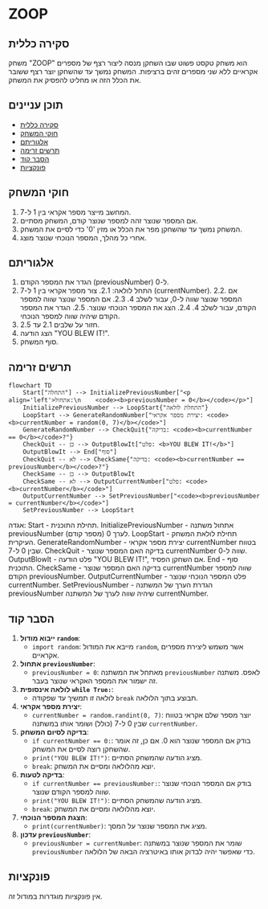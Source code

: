 # ZOOP

## סקירה כללית

משחק "ZOOP" הוא משחק טקסט פשוט שבו השחקן מנסה ליצור רצף של מספרים אקראיים ללא שני מספרים זהים ברציפות. המשחק נמשך עד שהשחקן יוצר רצף ששובר את הכלל הזה או מחליט להפסיק את המשחק.

## תוכן עניינים

- [סקירה כללית](#סקירה-כללית)
- [חוקי המשחק](#חוקי-המשחק)
- [אלגוריתם](#אלגוריתם)
- [תרשים זרימה](#תרשים-זרימה)
- [הסבר קוד](#הסבר-קוד)
- [פונקציות](#פונקציות)

## חוקי המשחק

1. המחשב מייצר מספר אקראי בין 1 ל-7.
2. אם המספר שנוצר זהה למספר שנוצר קודם, המשחק מסתיים.
3. המשחק נמשך עד שהשחקן מפר את הכלל או מזין '0' כדי לסיים את המשחק.
4. אחרי כל מהלך, המספר הנוכחי שנוצר מוצג.

## אלגוריתם

1. הגדר את המספר הקודם (previousNumber) ל-0.
2. התחל לולאה:
    2.1. צור מספר אקראי בין 1 ל-7 (currentNumber).
    2.2. אם המספר שנוצר שווה ל-0, עבור לשלב 4.
    2.3. אם המספר שנוצר שווה למספר הקודם, עבור לשלב 4.
    2.4. הצג את המספר הנוכחי שנוצר.
    2.5. הגדר את המספר הקודם שיהיה שווה למספר הנוכחי.
3. חזור על שלבים 2.1 עד 2.5.
4. הצג הודעה "YOU BLEW IT!".
5. סוף המשחק.

## תרשים זרימה

```mermaid
flowchart TD
    Start["התחלה"] --> InitializePreviousNumber["<p align='left'>אתחול:\n    <code><b>previousNumber = 0</b></code></p>"]
    InitializePreviousNumber --> LoopStart{"התחלת לולאה"}
    LoopStart --> GenerateRandomNumber["יצירת מספר אקראי: <code><b>currentNumber = random(0, 7)</b></code>"]
    GenerateRandomNumber --> CheckQuit{"בדיקה: <code><b>currentNumber == 0</b></code>?"}
    CheckQuit -- כן --> OutputBlowIt["פלט: <b>YOU BLEW IT!</b>"]
    OutputBlowIt --> End["סוף"]
    CheckQuit -- לא --> CheckSame{"בדיקה: <code><b>currentNumber == previousNumber</b></code>?"}
    CheckSame -- כן --> OutputBlowIt
    CheckSame -- לא --> OutputCurrentNumber["פלט: <code><b>currentNumber</b></code>"]
    OutputCurrentNumber --> SetPreviousNumber["<code><b>previousNumber = currentNumber</b></code>"]
    SetPreviousNumber --> LoopStart
```

אגדה:
    Start - תחילת התוכנית.
    InitializePreviousNumber - אתחול משתנה previousNumber (מספר קודם) לערך 0.
    LoopStart - תחילת לולאת המשחק העיקרית.
    GenerateRandomNumber - יצירת מספר אקראי currentNumber בטווח שבין 0 ל-7.
    CheckQuit - בדיקה האם המספר שנוצר currentNumber שווה ל-0.
    OutputBlowIt - פלט הודעה "YOU BLEW IT!", אם השחקן הפסיד.
    End - סוף התוכנית.
    CheckSame - בדיקה האם המספר שנוצר currentNumber שווה למספר הקודם previousNumber.
    OutputCurrentNumber - פלט המספר הנוכחי שנוצר currentNumber.
    SetPreviousNumber - הגדרת הערך של המשתנה previousNumber שיהיה שווה לערך של המשתנה currentNumber.

## הסבר קוד

1.  **ייבוא מודול `random`**:
    -   `import random`: מייבא את המודול `random`, אשר משמש ליצירת מספרים אקראיים.
2.  **אתחול `previousNumber`**:
    -   `previousNumber = 0`: מאתחל את המשתנה `previousNumber` לאפס. משתנה זה ישמור את המספר האקראי שנוצר בעבר.
3.  **לולאה אינסופית `while True:`**:
    -   לולאה זו תמשיך עד שפקודה `break` תבוצע בתוך הלולאה.
4.  **יצירת מספר אקראי**:
    -   `currentNumber = random.randint(0, 7)`: יוצר מספר שלם אקראי בטווח שבין 0 ל-7 (כולל) ושומר אותו במשתנה `currentNumber`.
5.  **בדיקה לסיום המשחק**:
    -   `if currentNumber == 0:`: בודק אם המספר שנוצר הוא 0. אם כן, זה אומר שהשחקן רוצה לסיים את המשחק.
    -   `print("YOU BLEW IT!")`: מציג הודעה שהמשחק הסתיים.
    -   `break`: יוצא מהלולאה ומסיים את המשחק.
6.  **בדיקה לטעות**:
    -   `if currentNumber == previousNumber:`: בודק אם המספר הנוכחי שנוצר שווה למספר הקודם שנוצר.
    -   `print("YOU BLEW IT!")`: מציג הודעה שהמשחק הסתיים.
    -   `break`: יוצא מהלולאה ומסיים את המשחק.
7.  **הצגת המספר הנוכחי**:
    -   `print(currentNumber)`: מציג את המספר שנוצר על המסך.
8.  **עדכון `previousNumber`**:
    -   `previousNumber = currentNumber`: שומר את המספר שנוצר במשתנה `previousNumber` כדי שאפשר יהיה לבדוק אותו באיטרציה הבאה של הלולאה.

## פונקציות

אין פונקציות מוגדרות במודול זה.